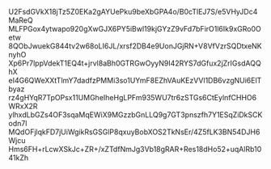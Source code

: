 U2FsdGVkX18jTz5Z0EKa2gAYUePku9beXbGPA4o/B0cTlEJ7S/e5VHyJDc4MaReQ
MLFPGox4ytwapo920gXwGJX6PY5iBwl19kjGYzZ9vFd7bFirO1l6Ik9xGRo0Oetw
8QObJwuekG844tv2w68oLI6JL/xrsf2DB4e9UonJGjRN+V8VfVzrSQDtxeNKnyhO
Xp6Pr7lppVdekT1EQ4t+jrvl8aBh0GTRGwOyyN9I42RYS7dGfux2jZrIGsdAQQhX
eI4G6QWeXXtTlmY7dadfzPMMi3so1UYmF8EZhVAuKEzVVl1DB6vzgNUi6ElTbyaz
rz4gHYqR7TpOPsx11UMGheIheHgLPFm935WU7tr6zSTGs6CtEylnfCHHO6WRxX2R
ylhxdLbGZs4OF3sqaMqEWiX9MGzzbGnLLQ9g7GT3pnszfh7Y1ESqZiDkSCKodn7l
MQdOFjlqkFD7jUiWgikRsGSGlP8qxuyBobXOS2TkNsEr/4Z5fLK3BN54DJH6Wjcu
Hms6FH+rLcwXSkJc+ZR+/xZTdfNmJg3Vb18gRAR+Res18dHo52+uqAlRb1041kZh
